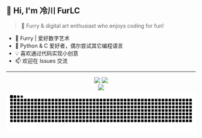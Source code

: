 ## 👋 Hi, I'm 冷川 FurLC

> 🐾 Furry & digital art enthusiast who enjoys coding for fun!

- 🎨 Furry | 爱好数字艺术
- 🐍 Python & C 爱好者，偶尔尝试其它编程语言
- 💡 喜欢通过代码实现小创意
- 📫 欢迎在 Issues 交流

---

<div align="center">

<img src="https://github-readme-stats.vercel.app/api?username=FurLC&show_icons=true&theme=radical" height="150">
<img src="https://github-readme-stats.vercel.app/api/top-langs/?username=FurLC&layout=compact&theme=radical" height="150">
<br/>

<img src="https://github-profile-trophy.vercel.app/?username=FurLC&theme=radical&row=1&column=7" height="95">

<!-- Contribution Snake 动态图自适应主题 -->
<picture>
  <source srcset="https://raw.githubusercontent.com/FurLC/FurLC/output/github-contribution-grid-snake-dark.svg" media="(prefers-color-scheme: dark)">
  <img src="https://raw.githubusercontent.com/FurLC/FurLC/output/github-contribution-grid-snake-white.svg" alt="Contribution Snake" />
</picture>

</div>
